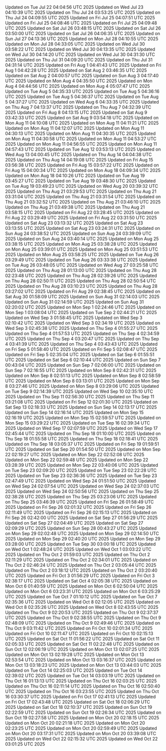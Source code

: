 Updated on Tue Jul 22 04:04:56 UTC 2025
Updated on Wed Jul 23 04:10:39 UTC 2025
Updated on Thu Jul 24 03:53:25 UTC 2025
Updated on Thu Jul 24 04:09:55 UTC 2025
Updated on Fri Jul 25 04:07:51 UTC 2025
Updated on Fri Jul 25 04:08:46 UTC 2025
Updated on Fri Jul 25 04:09:48 UTC 2025
Updated on Sat Jul 26 03:48:15 UTC 2025
Updated on Sat Jul 26 03:50:00 UTC 2025
Updated on Sat Jul 26 04:06:35 UTC 2025
Updated on Sun Jul 27 04:13:36 UTC 2025
Updated on Mon Jul 28 04:10:55 UTC 2025
Updated on Mon Jul 28 04:33:05 UTC 2025
Updated on Wed Jul 30 03:58:22 UTC 2025
Updated on Wed Jul 30 04:13:35 UTC 2025
Updated on Wed Jul 30 04:14:20 UTC 2025
Updated on Wed Jul 30 04:31:30 UTC 2025
Updated on Thu Jul 31 04:09:20 UTC 2025
Updated on Thu Jul 31 04:31:14 UTC 2025
Updated on Fri Aug  1 04:41:43 UTC 2025
Updated on Fri Aug  1 04:42:28 UTC 2025
Updated on Sat Aug  2 03:46:35 UTC 2025
Updated on Sat Aug  2 04:00:57 UTC 2025
Updated on Sun Aug  3 04:17:40 UTC 2025
Updated on Mon Aug  4 04:35:50 UTC 2025
Updated on Mon Aug  4 04:44:56 UTC 2025
Updated on Mon Aug  4 05:07:47 UTC 2025
Updated on Tue Aug  5 04:35:33 UTC 2025
Updated on Tue Aug  5 04:36:16 UTC 2025
Updated on Tue Aug  5 04:36:37 UTC 2025
Updated on Tue Aug  5 04:37:27 UTC 2025
Updated on Wed Aug  6 04:33:35 UTC 2025
Updated on Thu Aug  7 04:13:37 UTC 2025
Updated on Thu Aug  7 04:32:39 UTC 2025
Updated on Fri Aug  8 04:13:15 UTC 2025
Updated on Sat Aug  9 03:42:33 UTC 2025
Updated on Sat Aug  9 03:54:18 UTC 2025
Updated on Mon Aug 11 04:10:08 UTC 2025
Updated on Mon Aug 11 04:11:21 UTC 2025
Updated on Mon Aug 11 04:12:07 UTC 2025
Updated on Mon Aug 11 04:30:13 UTC 2025
Updated on Mon Aug 11 04:30:35 UTC 2025
Updated on Mon Aug 11 04:30:58 UTC 2025
Updated on Mon Aug 11 04:53:27 UTC 2025
Updated on Mon Aug 11 04:56:55 UTC 2025
Updated on Mon Aug 11 04:57:43 UTC 2025
Updated on Tue Aug 12 03:53:13 UTC 2025
Updated on Wed Aug 13 04:00:45 UTC 2025
Updated on Thu Aug 14 04:04:38 UTC 2025
Updated on Thu Aug 14 04:19:08 UTC 2025
Updated on Fri Aug 15 03:56:38 UTC 2025
Updated on Fri Aug 15 03:57:22 UTC 2025
Updated on Fri Aug 15 04:00:34 UTC 2025
Updated on Mon Aug 18 04:09:34 UTC 2025
Updated on Mon Aug 18 04:10:26 UTC 2025
Updated on Tue Aug 19 03:45:27 UTC 2025
Updated on Tue Aug 19 03:48:30 UTC 2025
Updated on Tue Aug 19 03:49:23 UTC 2025
Updated on Wed Aug 20 03:39:32 UTC 2025
Updated on Thu Aug 21 03:29:53 UTC 2025
Updated on Thu Aug 21 03:31:04 UTC 2025
Updated on Thu Aug 21 03:31:54 UTC 2025
Updated on Thu Aug 21 03:32:52 UTC 2025
Updated on Thu Aug 21 03:46:10 UTC 2025
Updated on Thu Aug 21 03:49:38 UTC 2025
Updated on Thu Aug 21 03:58:15 UTC 2025
Updated on Fri Aug 22 03:28:45 UTC 2025
Updated on Fri Aug 22 03:29:49 UTC 2025
Updated on Fri Aug 22 03:31:50 UTC 2025
Updated on Sat Aug 23 03:13:32 UTC 2025
Updated on Sat Aug 23 03:13:55 UTC 2025
Updated on Sat Aug 23 03:24:31 UTC 2025
Updated on Sun Aug 24 03:38:52 UTC 2025
Updated on Sun Aug 24 03:39:09 UTC 2025
Updated on Sun Aug 24 03:40:14 UTC 2025
Updated on Mon Aug 25 03:38:15 UTC 2025
Updated on Mon Aug 25 03:38:28 UTC 2025
Updated on Mon Aug 25 03:39:01 UTC 2025
Updated on Mon Aug 25 03:51:53 UTC 2025
Updated on Mon Aug 25 03:58:25 UTC 2025
Updated on Tue Aug 26 03:29:49 UTC 2025
Updated on Tue Aug 26 03:33:38 UTC 2025
Updated on Tue Aug 26 03:48:05 UTC 2025
Updated on Wed Aug 27 03:25:58 UTC 2025
Updated on Thu Aug 28 01:13:00 UTC 2025
Updated on Thu Aug 28 02:23:48 UTC 2025
Updated on Thu Aug 28 02:39:26 UTC 2025
Updated on Thu Aug 28 02:50:11 UTC 2025
Updated on Thu Aug 28 02:50:54 UTC 2025
Updated on Thu Aug 28 03:10:23 UTC 2025
Updated on Thu Aug 28 03:27:02 UTC 2025
Updated on Fri Aug 29 02:38:45 UTC 2025
Updated on Sat Aug 30 01:58:09 UTC 2025
Updated on Sun Aug 31 02:14:03 UTC 2025
Updated on Sun Aug 31 02:14:59 UTC 2025
Updated on Sun Aug 31 02:20:02 UTC 2025
Updated on Mon Sep  1 02:24:46 UTC 2025
Updated on Mon Sep  1 03:08:04 UTC 2025
Updated on Tue Sep  2 02:44:21 UTC 2025
Updated on Wed Sep  3 01:58:45 UTC 2025
Updated on Wed Sep  3 02:10:42 UTC 2025
Updated on Wed Sep  3 02:34:19 UTC 2025
Updated on Wed Sep  3 02:45:38 UTC 2025
Updated on Thu Sep  4 01:55:27 UTC 2025
Updated on Thu Sep  4 01:57:53 UTC 2025
Updated on Thu Sep  4 02:34:59 UTC 2025
Updated on Thu Sep  4 03:20:47 UTC 2025
Updated on Thu Sep  4 03:41:39 UTC 2025
Updated on Thu Sep  4 03:43:43 UTC 2025
Updated on Fri Sep  5 01:58:40 UTC 2025
Updated on Fri Sep  5 02:08:47 UTC 2025
Updated on Fri Sep  5 02:35:04 UTC 2025
Updated on Sat Sep  6 01:55:51 UTC 2025
Updated on Sat Sep  6 02:10:44 UTC 2025
Updated on Sun Sep  7 00:43:04 UTC 2025
Updated on Sun Sep  7 02:06:00 UTC 2025
Updated on Sun Sep  7 02:16:55 UTC 2025
Updated on Mon Sep  8 02:42:31 UTC 2025
Updated on Mon Sep  8 02:51:13 UTC 2025
Updated on Mon Sep  8 02:58:59 UTC 2025
Updated on Mon Sep  8 03:13:01 UTC 2025
Updated on Mon Sep  8 03:27:46 UTC 2025
Updated on Mon Sep  8 03:29:06 UTC 2025
Updated on Tue Sep  9 02:14:39 UTC 2025
Updated on Wed Sep 10 02:35:10 UTC 2025
Updated on Thu Sep 11 02:56:30 UTC 2025
Updated on Thu Sep 11 03:21:08 UTC 2025
Updated on Fri Sep 12 02:01:30 UTC 2025
Updated on Sat Sep 13 02:18:33 UTC 2025
Updated on Sun Sep 14 02:13:17 UTC 2025
Updated on Sun Sep 14 02:16:14 UTC 2025
Updated on Mon Sep 15 02:16:19 UTC 2025
Updated on Mon Sep 15 02:59:57 UTC 2025
Updated on Mon Sep 15 03:29:22 UTC 2025
Updated on Tue Sep 16 02:39:34 UTC 2025
Updated on Wed Sep 17 02:07:59 UTC 2025
Updated on Wed Sep 17 02:45:44 UTC 2025
Updated on Thu Sep 18 01:10:00 UTC 2025
Updated on Thu Sep 18 01:55:58 UTC 2025
Updated on Thu Sep 18 02:18:41 UTC 2025
Updated on Thu Sep 18 03:05:37 UTC 2025
Updated on Fri Sep 19 01:59:51 UTC 2025
Updated on Sat Sep 20 01:54:50 UTC 2025
Updated on Mon Sep 22 02:19:27 UTC 2025
Updated on Mon Sep 22 02:52:08 UTC 2025
Updated on Mon Sep 22 02:59:48 UTC 2025
Updated on Mon Sep 22 03:28:39 UTC 2025
Updated on Mon Sep 22 03:40:06 UTC 2025
Updated on Tue Sep 23 02:09:20 UTC 2025
Updated on Tue Sep 23 02:22:28 UTC 2025
Updated on Tue Sep 23 02:36:36 UTC 2025
Updated on Tue Sep 23 02:47:49 UTC 2025
Updated on Wed Sep 24 01:51:50 UTC 2025
Updated on Wed Sep 24 02:07:54 UTC 2025
Updated on Wed Sep 24 02:37:03 UTC 2025
Updated on Wed Sep 24 02:50:56 UTC 2025
Updated on Thu Sep 25 02:38:28 UTC 2025
Updated on Thu Sep 25 03:23:06 UTC 2025
Updated on Thu Sep 25 03:46:39 UTC 2025
Updated on Fri Sep 26 01:58:49 UTC 2025
Updated on Fri Sep 26 02:01:32 UTC 2025
Updated on Fri Sep 26 02:11:49 UTC 2025
Updated on Fri Sep 26 02:15:13 UTC 2025
Updated on Fri Sep 26 02:42:00 UTC 2025
Updated on Sat Sep 27 01:56:29 UTC 2025
Updated on Sat Sep 27 02:04:49 UTC 2025
Updated on Sat Sep 27 02:09:29 UTC 2025
Updated on Sun Sep 28 00:43:27 UTC 2025
Updated on Mon Sep 29 02:02:48 UTC 2025
Updated on Mon Sep 29 02:14:50 UTC 2025
Updated on Mon Sep 29 02:40:20 UTC 2025
Updated on Mon Sep 29 03:28:00 UTC 2025
Updated on Tue Sep 30 03:00:18 UTC 2025
Updated on Wed Oct  1 02:48:24 UTC 2025
Updated on Wed Oct  1 03:03:22 UTC 2025
Updated on Thu Oct  2 01:59:03 UTC 2025
Updated on Thu Oct  2 02:11:29 UTC 2025
Updated on Thu Oct  2 02:34:01 UTC 2025
Updated on Thu Oct  2 02:46:24 UTC 2025
Updated on Thu Oct  2 03:05:44 UTC 2025
Updated on Thu Oct  2 03:18:12 UTC 2025
Updated on Thu Oct  2 03:20:40 UTC 2025
Updated on Fri Oct  3 01:56:29 UTC 2025
Updated on Fri Oct  3 02:38:17 UTC 2025
Updated on Sat Oct  4 02:05:38 UTC 2025
Updated on Mon Oct  6 01:40:59 UTC 2025
Updated on Mon Oct  6 02:50:04 UTC 2025
Updated on Mon Oct  6 03:23:31 UTC 2025
Updated on Mon Oct  6 03:25:29 UTC 2025
Updated on Tue Oct  7 01:10:12 UTC 2025
Updated on Tue Oct  7 02:35:36 UTC 2025
Updated on Wed Oct  8 02:12:05 UTC 2025
Updated on Wed Oct  8 02:35:26 UTC 2025
Updated on Wed Oct  8 02:43:55 UTC 2025
Updated on Thu Oct  9 02:20:53 UTC 2025
Updated on Thu Oct  9 02:37:37 UTC 2025
Updated on Thu Oct  9 02:38:55 UTC 2025
Updated on Thu Oct  9 02:48:09 UTC 2025
Updated on Thu Oct  9 02:49:46 UTC 2025
Updated on Thu Oct  9 03:11:42 UTC 2025
Updated on Fri Oct 10 02:01:34 UTC 2025
Updated on Fri Oct 10 02:11:47 UTC 2025
Updated on Fri Oct 10 02:15:13 UTC 2025
Updated on Sat Oct 11 01:56:22 UTC 2025
Updated on Sat Oct 11 02:05:33 UTC 2025
Updated on Sat Oct 11 02:22:48 UTC 2025
Updated on Sun Oct 12 02:06:19 UTC 2025
Updated on Mon Oct 13 02:07:25 UTC 2025
Updated on Mon Oct 13 02:19:28 UTC 2025
Updated on Mon Oct 13 02:53:54 UTC 2025
Updated on Mon Oct 13 03:16:37 UTC 2025
Updated on Mon Oct 13 03:18:23 UTC 2025
Updated on Mon Oct 13 03:44:03 UTC 2025
Updated on Tue Oct 14 02:25:03 UTC 2025
Updated on Tue Oct 14 02:39:02 UTC 2025
Updated on Tue Oct 14 03:03:19 UTC 2025
Updated on Thu Oct 16 01:13:13 UTC 2025
Updated on Thu Oct 16 02:03:25 UTC 2025
Updated on Thu Oct 16 02:11:14 UTC 2025
Updated on Thu Oct 16 02:50:40 UTC 2025
Updated on Thu Oct 16 03:23:55 UTC 2025
Updated on Thu Oct 16 03:30:37 UTC 2025
Updated on Fri Oct 17 02:41:13 UTC 2025
Updated on Fri Oct 17 02:43:48 UTC 2025
Updated on Sat Oct 18 02:06:29 UTC 2025
Updated on Sat Oct 18 02:10:37 UTC 2025
Updated on Sun Oct 19 02:22:59 UTC 2025
Updated on Sun Oct 19 02:26:34 UTC 2025
Updated on Sun Oct 19 02:27:58 UTC 2025
Updated on Mon Oct 20 02:18:15 UTC 2025
Updated on Mon Oct 20 02:21:18 UTC 2025
Updated on Mon Oct 20 02:23:25 UTC 2025
Updated on Mon Oct 20 02:59:49 UTC 2025
Updated on Mon Oct 20 03:17:31 UTC 2025
Updated on Mon Oct 20 03:39:08 UTC 2025
Updated on Wed Oct 22 02:15:32 UTC 2025
Updated on Wed Oct 22 03:01:25 UTC 2025
